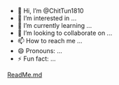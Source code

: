 - 👋 Hi, I’m @ChitTun1810
- 👀 I’m interested in ...
- 🌱 I’m currently learning ...
- 💞️ I’m looking to collaborate on ...
- 📫 How to reach me ...
- 😄 Pronouns: ...
- ⚡ Fun fact: ...

[ReadMe.md](https://github.com/user-attachments/files/17456385/ReadMe.md)
